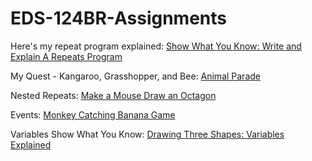 # EDS-124BR-Assignments

Here's my repeat program explained: [Show What You Know: Write and Explain A Repeats Program](https://www.youtube.com/watch?v=utU25xaCN58)

My Quest - Kangaroo, Grasshopper, and Bee: [Animal Parade](https://youtu.be/DViaWo37Kfs)

Nested Repeats: [Make a Mouse Draw an Octagon](https://youtu.be/iZnCJCVDnmE)

Events: [Monkey Catching Banana Game](https://www.youtube.com/watch?v=Sak-6w9_xVE)

Variables Show What You Know: [Drawing Three Shapes: Variables Explained](https://www.youtube.com/watch?v=GhDH0wbNRnI)

